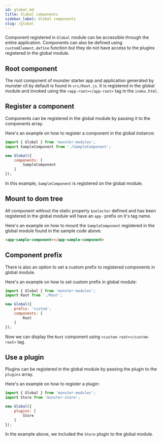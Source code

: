 ```yaml
---
id: global.md
title: Global components
sidebar_label: Global components
slug: /global
---
```


Component registered in `Global` module can be accessible through the entire application.
Components can also be defined using `customElement.define` function but they do not have access to the plugins registered in the global module.

## Root component

The root component of munster starter app and application generated by munster cli by default is found in `src/Root.js`.
It is registered in the global module and invoked using the `<app-root></app-root>` tag in the `index.html`.

## Register a component

Components can be registered in the global module by passing it to the components array.

Here's an example on how to register a component in the global instance:

```javascript
import { Global } from 'munster-modules';
import SampleComponent from './SampleComponent';

new Global({
    components: [
        SampleComponent
    ]
});
```

In this example, `SampleComponent` is registered on the global module.

## Mount to dom tree

All component without the static property `$selector` defined and has been registered in the global module will have an `app-` prefix on it's tag name.

Here's an example on how to mount the `SampleComponent` registered in the global module found in the sample code above:

```html
<app-sample-component></app-sample-component>
```

## Component prefix

There is also an option to set a custom prefix to registered components in global module.

Here's an example on how to set custom prefix in global module:

```javascript
import { Global } from 'munster-modules';
import Root from './Root';

new Global({
    prefix: 'custom',
    components: [
        Root
    ]
});
```

Now we can display the `Root` component using `<custom-root></custom-root>` tag.

## Use a plugin

Plugins can be registered in the global module by passing the plugin to the `plugins` array.

Here's an example on how to register a plugin:

```javascript
import { Global } from 'munster-modules';
import Store from 'munster-store';

new Global({
    plugins: [
        Store
    ]
});
```

In the example above, we included the `Store` plugin to the global module.